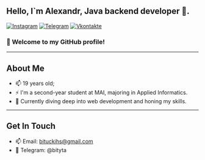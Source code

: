 ## Hello, I`m Alexandr, Java backend developer 🚀.


[![Instagram](https://img.shields.io/badge/-Instagram-c13584?style=flat&labelColor=c13584&logo=instagram&logoColor=white)](https://www.instagram.com/bityta/)
[![Telegram](https://img.shields.io/badge/-telegram-red?color=white&logo=telegram&logoColor=black)](https://t.me/bityta)
[![Vkontakte](https://img.shields.io/badge/-Vkontakte-090909?style=for-the-badge&logo=Vk&logoColor=4F7DB3)](https://vk.com/bityta)


### 👋 Welcome to my GitHub profile!

---

## About Me

- 📫 19 years old;
- ⚡️ I'm a second-year student at MAI, majoring in Applied Informatics.
- 🌱 Currently diving deep into web development and honing my skills.



---


## Get In Touch

- 📫 Email: bituckihs@gmail.com
- 💬 Telegram: @bityta
